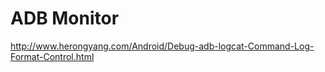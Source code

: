 ADB Monitor
===========
http://www.herongyang.com/Android/Debug-adb-logcat-Command-Log-Format-Control.html
